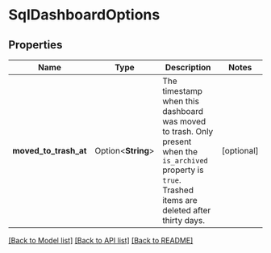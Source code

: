 # SqlDashboardOptions

## Properties

Name | Type | Description | Notes
------------ | ------------- | ------------- | -------------
**moved_to_trash_at** | Option<**String**> | The timestamp when this dashboard was moved to trash. Only present when the `is_archived` property is `true`. Trashed items are deleted after thirty days. | [optional]

[[Back to Model list]](../README.md#documentation-for-models) [[Back to API list]](../README.md#documentation-for-api-endpoints) [[Back to README]](../README.md)



